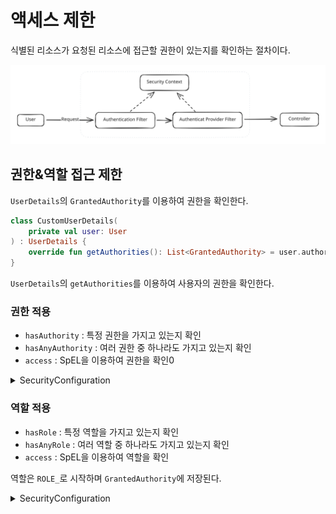 # 액세스 제한

식별된 리소스가 요청된 리소스에 접근할 권한이 있는지를 확인하는 절차이다.

<img src="../../../.gitbook/assets/file.excalidraw (42).svg" alt="" class="gitbook-drawing">

## 권한&역할 접근 제한

`UserDetails`의 `GrantedAuthority`를 이용하여 권한을 확인한다.

```kotlin
class CustomUserDetails(
    private val user: User
) : UserDetails {
    override fun getAuthorities(): List<GrantedAuthority> = user.authorities
}
```

`UserDetails`의 `getAuthorities`를 이용하여 사용자의 권한을 확인한다.

### 권한 적용
- `hasAuthority` : 특정 권한을 가지고 있는지 확인
- `hasAnyAuthority` : 여러 권한 중 하나라도 가지고 있는지 확인
- `access` : SpEL을 이용하여 권한을 확인0

<details markdown="1">
  <summary> SecurityConfiguration </summary>

```kotlin
@Bean
fun securityFilterChain(http: HttpSecurity): SecurityFilterChain = http
        .authorizeHttpRequests { it
                .requestMatchers("/write").hasAuthority("WRITE")
                .requestMatchers("/read").hasAnyAuthority("READ", "WRITE")
                .requestMatchers("/admin").access("hasAuthority('ADMIN') and !hasAuthority('READ')")
        }
        .authenticationProvider(authenticationProvider)
        .build()
```
</details>

### 역할 적용
- `hasRole` : 특정 역할을 가지고 있는지 확인
- `hasAnyRole` : 여러 역할 중 하나라도 가지고 있는지 확인
- `access` : SpEL을 이용하여 역할을 확인

역할은 `ROLE_`로 시작하며 `GrantedAuthority`에 저장된다.

<details markdown="1">
  <summary> SecurityConfiguration </summary>

```kotlin
@Bean
fun securityFilterChain(http: HttpSecurity): SecurityFilterChain = http
        .authorizeHttpRequests { it
                .requestMatchers("/write").hasRole("WRITER")
                .requestMatchers("/read").hasAnyRole("READER", "WRITER")
                .requestMatchers("/admin").access("hasRole('ADMIN') and !hasRole('READER')")
        }
        .authenticationProvider(authenticationProvider)
        .build()
```
</details>